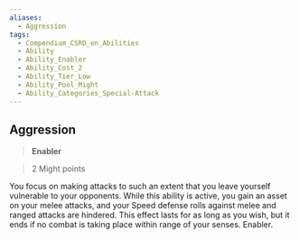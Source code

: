 ```yaml
---
aliases:
  - Aggression
tags:
  - Compendium_CSRD_en_Abilities
  - Ability
  - Ability_Enabler
  - Ability_Cost_2
  - Ability_Tier_Low
  - Ability_Pool_Might
  - Ability_Categories_Special-Attack
---
```

  
    
## Aggression    
>**Enabler**    
>2 Might points  
    
You focus on making attacks to such an extent that you leave yourself vulnerable to your opponents. While this ability is active, you gain an asset on your melee attacks, and your Speed defense rolls against melee and ranged attacks are hindered. This effect lasts for as long as you wish, but it ends if no combat is taking place within range of your senses. Enabler.